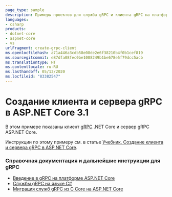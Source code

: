```yaml
---
page_type: sample
description: Примеры проектов для службы gRPC и клиента gRPC на платформе ASP.NET Core.
languages:
- csharp
products:
- dotnet-core
- aspnet-core
- vs
urlFragment: create-grpc-client
ms.openlocfilehash: a71a446a3cdb58e08de2e6f38210b4f0b1cef819
ms.sourcegitcommit: e87dfa08fec0be1008249b1be678e5f79dcc5acb
ms.translationtype: HT
ms.contentlocale: ru-RU
ms.lasthandoff: 05/13/2020
ms.locfileid: "83382547"
---
```

# <a name="create-a-grpc-client-and-server-in-aspnet-core-31"></a>Создание клиента и сервера gRPC в ASP.NET Core 3.1

В этом примере показаны клиент [gRPC](https://grpc.io/docs/guides/) .NET Core и сервер gRPC ASP.NET Core.

Инструкции по этому примеру см. в статье [Учебник. Создание клиента и сервера gRPC в ASP.NET Core](https://docs.microsoft.com/aspnet/core/tutorials/grpc/grpc-start?view=aspnetcore-3.1&tabs=visual-studio).

### <a name="docs-help--next-steps-for-grpc"></a>Справочная документация и дальнейшие инструкции для gRPC

* [Введение в gRPC на платформе ASP.NET Core](https://docs.microsoft.com/aspnet/core/grpc/)
* [Службы gRPC на языке C#](https://docs.microsoft.com/aspnet/core/grpc/basics/)
* [Миграция служб gRPC из C Core на ASP.NET Core](https://docs.microsoft.com/aspnet/core/grpc/migration/)